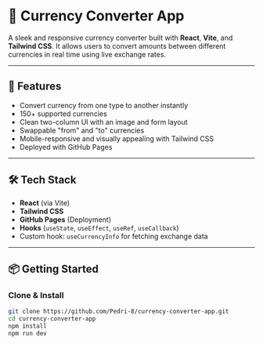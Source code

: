 # 💱 Currency Converter App

A sleek and responsive currency converter built with **React**, **Vite**, and **Tailwind CSS**. It allows users to convert amounts between different currencies in real time using live exchange rates.

---

## 🚀 Features

- Convert currency from one type to another instantly
- 150+ supported currencies
- Clean two-column UI with an image and form layout
- Swappable "from" and "to" currencies
- Mobile-responsive and visually appealing with Tailwind CSS
- Deployed with GitHub Pages

---

## 🛠 Tech Stack

- **React** (via Vite)
- **Tailwind CSS**
- **GitHub Pages** (Deployment)
- **Hooks** (`useState`, `useEffect`, `useRef`, `useCallback`)
- Custom hook: `useCurrencyInfo` for fetching exchange data

---

## 📦 Getting Started

### Clone & Install

```bash
git clone https://github.com/Pedri-8/currency-converter-app.git
cd currency-converter-app
npm install
npm run dev

